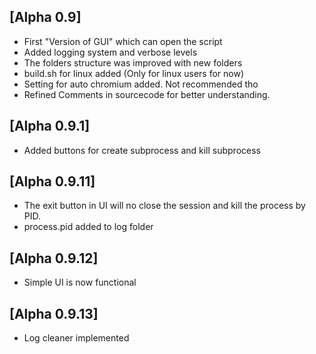 ## [Alpha 0.9]

- First "Version of GUI" which can open the script
- Added logging system and verbose levels
- The folders structure was improved with new folders 
- build.sh for linux added (Only for linux users for now)
- Setting for auto chromium added. Not recommended tho
- Refined Comments in sourcecode for better understanding.
## [Alpha 0.9.1]
- Added buttons for create subprocess and kill subprocess
## [Alpha 0.9.11]
- The exit button in UI will no close the session and kill the process by PID.
- process.pid added to log folder
## [Alpha 0.9.12]
- Simple UI is now functional
## [Alpha 0.9.13]
- Log cleaner implemented